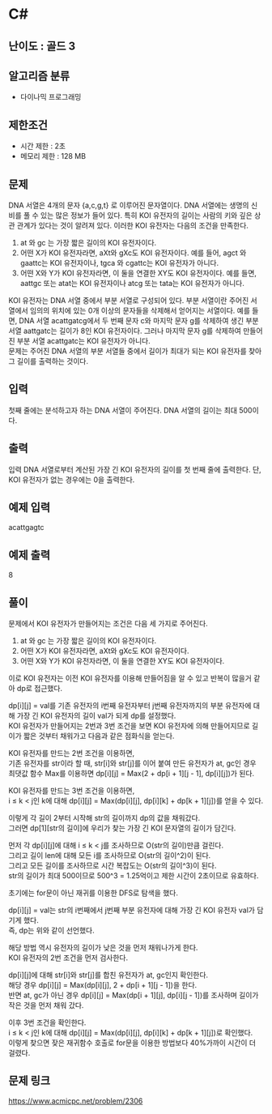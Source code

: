 # C#

## 난이도 : 골드 3

## 알고리즘 분류
  - 다이나믹 프로그래밍

## 제한조건
  - 시간 제한 : 2초
  - 메모리 제한 : 128 MB

## 문제
DNA 서열은 4개의 문자 {a,c,g,t} 로 이루어진 문자열이다. DNA 서열에는 생명의 신비를 풀 수 있는 많은 정보가 들어 있다. 특히 KOI 유전자의 길이는 사람의 키와 깊은 상관 관계가 있다는 것이 알려져 있다. 이러한 KOI 유전자는 다음의 조건을 만족한다.<br/>

  1. at 와 gc 는 가장 짧은 길이의 KOI 유전자이다.
  2. 어떤 X가 KOI 유전자라면, aXt와 gXc도 KOI 유전자이다. 예를 들어, agct 와 gaattc는 KOI 유전자이나, tgca 와 cgattc는 KOI 유전자가 아니다.
  3. 어떤 X와 Y가 KOI 유전자라면, 이 둘을 연결한 XY도 KOI 유전자이다. 예를 들면, aattgc 또는 atat는 KOI 유전자이나 atcg 또는 tata는 KOI 유전자가 아니다.

KOI 유전자는 DNA 서열 중에서 부분 서열로 구성되어 있다. 부분 서열이란 주어진 서열에서 임의의 위치에 있는 0개 이상의 문자들을 삭제해서 얻어지는 서열이다. 예를 들면, DNA 서열 acattgatcg에서 두 번째 문자 c와 마지막 문자 g를 삭제하여 생긴 부분 서열 aattgatc는 길이가 8인 KOI 유전자이다. 그러나 마지막 문자 g를 삭제하여 만들어진 부분 서열 acattgatc는 KOI 유전자가 아니다.<br/>
문제는 주어진 DNA 서열의 부분 서열들 중에서 길이가 최대가 되는 KOI 유전자를 찾아 그 길이를 출력하는 것이다.<br/>


## 입력
첫째 줄에는 분석하고자 하는 DNA 서열이 주어진다. DNA 서열의 길이는 최대 500이다.<br/>


## 출력
입력 DNA 서열로부터 계산된 가장 긴 KOI 유전자의 길이를 첫 번째 줄에 출력한다. 단, KOI 유전자가 없는 경우에는 0을 출력한다.<br/>


## 예제 입력
acattgagtc<br/>


## 예제 출력
8<br/>


## 풀이
문제에서 KOI 유전자가 만들어지는 조건은 다음 세 가지로 주어진다.<br/>

  1. at 와 gc 는 가장 짧은 길이의 KOI 유전자이다.
  2. 어떤 X가 KOI 유전자라면, aXt와 gXc도 KOI 유전자이다.
  3. 어떤 X와 Y가 KOI 유전자라면, 이 둘을 연결한 XY도 KOI 유전자이다.


이로 KOI 유전자는 이전 KOI 유전자를 이용해 만들어짐을 알 수 있고 반복이 많을거 같아 dp로 접근했다.<br/>


dp[i][j] = val를 기존 유전자의 i번째 유전자부터 j번째 유전자까지의 부분 유전자에 대해 가장 긴 KOI 유전자의 길이 val가 되게 dp를 설정했다.<br/>
KOI 유전자가 만들어지는 2번과 3번 조건을 보면 KOI 유전자에 의해 만들어지므로 길이가 짧은 것부터 채워가고 다음과 같은 점화식을 얻는다.<br/>


KOI 유전자를 만드는 2번 조건을 이용하면,<br/>
기존 유전자를 str이라 할 때, str[i]와 str[j]를 이어 붙여 만든 유전자가 at, gc인 경우 최댓값 함수 Max를 이용하면 dp[i][j] = Max(2 + dp[i + 1][j - 1], dp[i][j])가 된다.<br/>


KOI 유전자를 만드는 3번 조건을 이용하면,<br/>
i ≤ k < j인 k에 대해 dp[i][j] = Max(dp[i][j], dp[i][k] + dp[k + 1][j])를 얻을 수 있다.<br/>


이렇게 각 길이 2부터 시작해 str의 길이까지 dp의 값을 채워갔다.<br/>
그러면 dp[1][str의 길이]에 우리가 찾는 가장 긴 KOI 문자열의 길이가 담긴다.<br/>


먼저 각 dp[i][j]에 대해 i ≤ k < j를 조사하므로 O(str의 길이)만큼 걸린다.<br/>
그리고 길이 len에 대해 모든 i를 조사하므로 O(str의 길이^2)이 된다.<br/>
그리고 모든 길이를 조사하므로 시간 복잡도는 O(str의 길이^3)이 된다.<br/>
str의 길이가 최대 500이므로 500^3 = 1.25억이고 제한 시간이 2초이므로 유효하다.<br/>


초기에는 for문이 아닌 재귀를 이용한 DFS로 탐색을 했다.<br/>


dp[i][j] = val는 str의 i번째에서 j번째 부분 유전자에 대해 가장 긴 KOI 유전자 val가 담기게 했다.<br/>
즉, dp는 위와 같이 선언했다.<br/>


해당 방법 역시 유전자의 길이가 낮은 것을 먼저 채워나가게 한다.<br/>
KOI 유전자의 2번 조건을 먼저 검사한다.<br/>


dp[i][j]에 대해 str[i]와 str[j]를 합친 유전자가 at, gc인지 확인한다.<br/>
해당 경우 dp[i][j] = Max(dp[i][j], 2 + dp[i + 1][j - 1])을 한다.<br/>
반면 at, gc가 아닌 경우 dp[i][j] = Max(dp[i + 1][j], dp[i][j - 1])를 조사하며 길이가 작은 것을 먼저 채워 갔다.<br/>


이후 3번 조건을 확인한다.<br/>
i ≤ k < j인 k에 대해 dp[i][j] = Max(dp[i][j], dp[i][k] + dp[k + 1][j])로 확인했다.<br/>
이렇게 찾으면 잦은 재귀함수 호출로 for문을 이용한 방법보다 40%가까이 시간이 더 걸렸다.<br/>


## 문제 링크
https://www.acmicpc.net/problem/2306